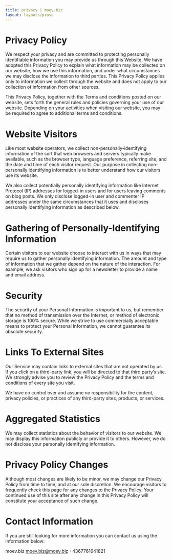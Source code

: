 ```yaml
---
title: privacy | moev.biz
layout: layouts/prose
---
```


# Privacy Policy

We respect your privacy and are committed to protecting personally identifiable information you may provide us through this Website. We have adopted this Privacy Policy to explain what information may be collected on our website, how we use this information, and under what circumstances we may disclose the information to third parties. This Privacy Policy applies only to information we collect through the website and does not apply to our collection of information from other sources.

This Privacy Policy, together with the Terms and conditions posted on our website, sets forth the general rules and policies governing your use of our website. Depending on your activities when visiting our website, you may be required to agree to additional terms and conditions.

# Website Visitors

Like most website operators, we collect non-personally-identifying information of the sort that web browsers and servers typically make available, such as the browser type, language preference, referring site, and the date and time of each visitor request. Our purpose in collecting non-personally identifying information is to better understand how our visitors use its website.

We also collect potentially personally identifying information like Internet Protocol (IP) addresses for logged-in users and for users leaving comments on blog posts. We only disclose logged-in user and commenter IP addresses under the same circumstances that it uses and discloses personally identifying information as described below.

# Gathering of Personally-Identifying Information

Certain visitors to our website choose to interact with us in ways that may require us to gather personally identifying information. The amount and type of information that we gather depend on the nature of the interaction. For example, we ask visitors who sign up for a newsletter to provide a name and email address.

# Security

The security of your Personal Information is important to us, but remember that no method of transmission over the Internet, or method of electronic storage is 100% secure. While we strive to use commercially acceptable means to protect your Personal Information, we cannot guarantee its absolute security.

# Links To External Sites

Our Service may contain links to external sites that are not operated by us. If you click on a third-party link, you will be directed to that third party’s site. We strongly advise you to review the Privacy Policy and the terms and conditions of every site you visit.

We have no control over and assume no responsibility for the content, privacy policies, or practices of any third-party sites, products, or services.

# Aggregated Statistics

We may collect statistics about the behavior of visitors to our website. We may display this information publicly or provide it to others. However, we do not disclose your personally identifying information.

# Privacy Policy Changes

Although most changes are likely to be minor, we may change our Privacy Policy from time to time, and at our sole discretion. We encourage visitors to frequently check this page for any changes to the Privacy Policy. Your continued use of this site after any change in this Privacy Policy will constitute your acceptance of such change.

# Contact Information

If you are still looking for more information you can contact us using the information below:

moev.biz
moev.biz@moev.biz
+4367761641821